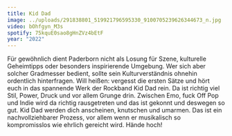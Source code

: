 ```yaml
---
title: Kid Dad
image: ../uploads/291838801_519921796595330_9100705239626344673_n.jpg
video: bOhfgyn_M3s
spotify: 75kquE0sao8gHnZVz4bEtF
year: "2022"
---
```

Für gewöhnlich dient Paderborn nicht als Losung für Szene, kulturelle Geheimtipps oder besonders inspirierende Umgebung. Wer sich aber solcher Gradmesser bedient, sollte sein Kulturverständnis ohnehin ordentlich hinterfragen. Will heißen: vergesst die ersten Sätze und hört euch in das spannende Werk der Rockband Kid Dad rein. Da ist richtig viel Stil, Power, Druck und vor allem Grunge drin. Zwischen Emo, fuck Off Pop und Indie wird da richtig rausgetreten und das ist gekonnt und deswegen so gut. Kid Dad werden dich anscheinen, knutschen und umarmen. Das ist ein nachvollziehbarer Prozess, vor allem wenn er musikalisch so kompromisslos wie ehrlich gereicht wird. Hände hoch!